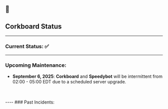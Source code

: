 ## 🐢

## Corkboard Status
----

### Current Status: ✅
----

### Upcoming Maintenance:
- **September 6, 2025**: **Corkboard** and **Speedybot** will be intermittent from 02:00 - 05:00 EDT due to a scheduled server upgrade.
<br/>
<br/>
----
### Past Incidents:
